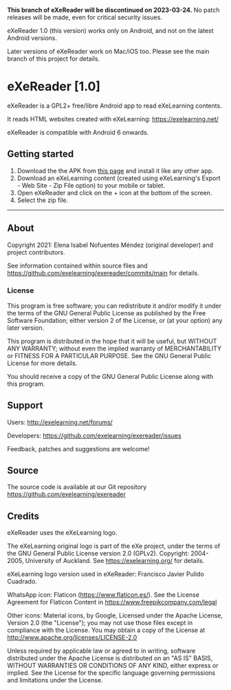 **This branch of eXeReader will be discontinued on 2023-03-24.** No patch releases will be made, even for critical security issues.

eXeReader 1.0 (this version) works only on Android, and not on the latest Android versions. 

Later versions of eXeReader work on Mac/iOS too. Please see the main branch of this project for details.

# eXeReader [1.0]

eXeReader is a GPL2+ free/libre Android app to read eXeLearning contents.

It reads HTML websites created with eXeLearning: https://exelearning.net/

eXeReader is compatible with Android 6 onwards.

## Getting started

1. Download the the APK from [this page](https://github.com/exelearning/exereader/releases/latest "Latest release") and install it like any other app.
2. Download an eXeLearning content (created using eXeLearning's Export - Web Site - Zip File option) to your mobile or tablet.
3. Open eXeReader and click on the + icon at the bottom of the screen.
4. Select the zip file.

---

## About

Copyright 2021: Elena Isabel Nofuentes Méndez (original developer) and project contributors.  

See information contained within source files and https://github.com/exelearning/exereader/commits/main for details.

### License

This program is free software; you can redistribute it and/or modify 
it under the terms of the GNU General Public License as published by
the Free Software Foundation; either version 2 of the License, or
(at your option) any later version.

This program is distributed in the hope that it will be useful,
but WITHOUT ANY WARRANTY; without even the implied warranty of
MERCHANTABILITY or FITNESS FOR A PARTICULAR PURPOSE.  See the
GNU General Public License for more details.

You should receive a copy of the GNU General Public License
along with this program.

## Support

Users: http://exelearning.net/forums/

Developers: https://github.com/exelearning/exereader/issues

Feedback, patches and suggestions are welcome!

## Source

The source code is available at our Git repository
https://github.com/exelearning/exereader

## Credits

eXeReader uses the eXeLearning logo.

The eXeLearning original logo is part of the eXe project, under the 
terms of the GNU General Public License version 2.0 (GPLv2). 
Copyright: 2004-2005, University of Auckland.
See https://exelearning.org/ for details.

eXeLearning logo version used in eXeReader: Francisco Javier Pulido Cuadrado.

WhatsApp icon: Flaticon (https://www.flaticon.es/). 
See the License Agreement for Flaticon Content in https://www.freepikcompany.com/legal

Other icons: Material icons, by Google, Licensed under the Apache License, Version 2.0 (the "License");
you may not use those files except in compliance with the License.
You may obtain a copy of the License at http://www.apache.org/licenses/LICENSE-2.0

Unless required by applicable law or agreed to in writing, software
distributed under the Apache License is distributed on an "AS IS" BASIS,
WITHOUT WARRANTIES OR CONDITIONS OF ANY KIND, either express or implied.
See the License for the specific language governing permissions and
limitations under the License.
